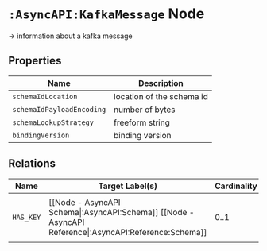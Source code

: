# `:AsyncAPI:KafkaMessage` Node

-> information about a kafka message

## Properties

| Name                      | Description               |
|---------------------------|---------------------------|
| `schemaIdLocation`        | location of the schema id |
| `schemaIdPayloadEncoding` | number of bytes           |
| `schemaLookupStrategy`    | freeform string           |
| `bindingVersion`          | binding version           |

## Relations

| Name      | Target Label(s)                                                                                        | Cardinality | Description                                   |
|-----------|--------------------------------------------------------------------------------------------------------|-------------|-----------------------------------------------|
| `HAS_KEY` | [[Node - AsyncAPI Schema\|:AsyncAPI:Schema]] [[Node - AsyncAPI Reference\|:AsyncAPI:Reference:Schema]] | 0..1        | message key / reference - `not yet supported` |
